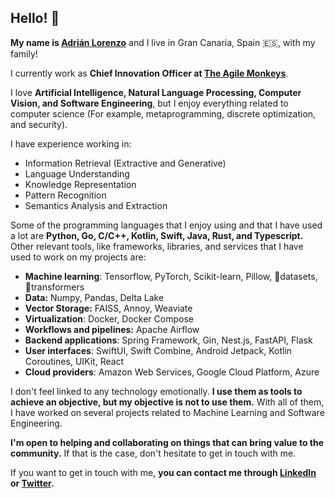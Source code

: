 ## Hello! 👋

**My name is [Adrián Lorenzo](https://adrianlorenzo.dev)** and I live in Gran Canaria, Spain 🇪🇸, with my family! 

I currently work as **Chief Innovation Officer at [The Agile Monkeys](https://www.theagilemonkeys.com)**.

I love **Artificial Intelligence, Natural Language Processing, Computer Vision, and Software Engineering**, but I enjoy everything related to computer science (For example, metaprogramming, discrete optimization, and security).

I have experience working in:

- Information Retrieval (Extractive and Generative)
- Language Understanding
- Knowledge Representation
- Pattern Recognition
- Semantics Analysis and Extraction

Some of the programming languages that I enjoy using and that I have used a lot are **Python, Go, C/C++, Kotlin, Swift, Java, Rust, and Typescript.** Other relevant tools, like frameworks, libraries, and services that I have used to work on my projects are: 

- **Machine learning**: Tensorflow, PyTorch, Scikit-learn, Pillow, 🤗datasets, 🤗transformers
- **Data:** Numpy, Pandas, Delta Lake
- **Vector Storage:** FAISS, Annoy, Weaviate
- **Virtualization**: Docker, Docker Compose
- **Workflows and pipelines:** Apache Airflow
- **Backend applications**: Spring Framework, Gin, Nest.js, FastAPI, Flask
- **User interfaces**: SwiftUI, Swift Combine, Android Jetpack, Kotlin Coroutines, UIKit, React
- **Cloud providers**: Amazon Web Services, Google Cloud Platform, Azure

I don't feel linked to any technology emotionally. **I use them as tools to achieve an objective, but my objective is not to use them.** With all of them, I have worked on several projects related to Machine Learning and Software Engineering.

**I'm open to helping and collaborating on things that can bring value to the community.** If that is the case, don't hesitate to get in touch with me.

If you want to get in touch with me, **you can contact me through [LinkedIn](https://www.linkedin.com/in/adrianlorenzomelian/) or [Twitter](https://twitter.com/xAdrianLorenzo).**
